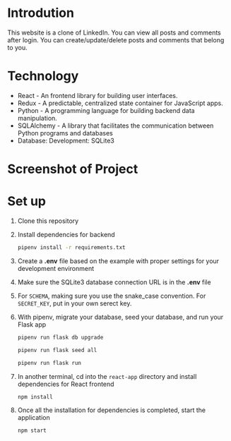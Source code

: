 # Introdution
This website is a clone of LinkedIn. You can view all posts and comments after login.
You can create/update/delete posts and comments that belong to you.

# Technology

- React - An frontend library for building user interfaces.
- Redux - A predictable, centralized state container for JavaScript apps.
- Python - A programming language for building backend data manipulation.
- SQLAlchemy - A library that facilitates the communication between Python programs and databases
- Database: Development: SQLite3

# Screenshot of Project


# Set up
1. Clone this repository

2. Install dependencies for backend

      ```bash
      pipenv install -r requirements.txt
      ```

3. Create a **.env** file based on the example with proper settings for your
   development environment

4. Make sure the SQLite3 database connection URL is in the **.env** file

5. For `SCHEMA`, making sure you use the snake_case convention.
   For `SECRET_KEY`, put in your own serect key.

6. With pipenv, migrate your database, seed your database, and run your Flask app

   ```bash
   pipenv run flask db upgrade
   ```

   ```bash
   pipenv run flask seed all
   ```

   ```bash
   pipenv run flask run
   ```
7. In another terminal, cd into the ```react-app``` directory and install dependencies for React frontend

      ```bash
      npm install
      ```
8. Once all the installation for dependencies is completed, start the application
      ```bash
      npm start
      ```
